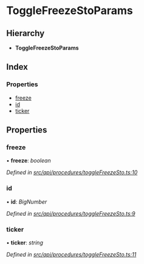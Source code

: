 # ToggleFreezeStoParams

## Hierarchy

* **ToggleFreezeStoParams**

## Index

### Properties

* [freeze](togglefreezestoparams.md#freeze)
* [id](togglefreezestoparams.md#id)
* [ticker](togglefreezestoparams.md#ticker)

## Properties

### freeze

• **freeze**: _boolean_

_Defined in_ [_src/api/procedures/toggleFreezeSto.ts:10_](https://github.com/PolymathNetwork/polymesh-sdk/blob/23062de4/src/api/procedures/toggleFreezeSto.ts#L10)

### id

• **id**: _BigNumber_

_Defined in_ [_src/api/procedures/toggleFreezeSto.ts:9_](https://github.com/PolymathNetwork/polymesh-sdk/blob/23062de4/src/api/procedures/toggleFreezeSto.ts#L9)

### ticker

• **ticker**: _string_

_Defined in_ [_src/api/procedures/toggleFreezeSto.ts:11_](https://github.com/PolymathNetwork/polymesh-sdk/blob/23062de4/src/api/procedures/toggleFreezeSto.ts#L11)

